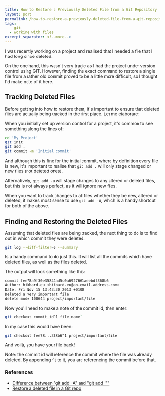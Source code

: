 ```yaml
---
title: How to Restore a Previously Deleted File from a Git Repository
layout: post
permalink: /how-to-restore-a-previously-deleted-file-from-a-git-repository/
tags:
  - git
  - working with files
excerpt_separator: <!--more-->
---
```


I was recently working on a project and realised that I needed a file that I had long since deleted.

On the one hand, this wasn't very tragic as I had the project under version control using GIT. However, finding the exact command to restore a single file from a rather old commit proved to be a little more difficult, so I thought I'd make note of it here.

<!--more-->

## Tracking Deleted Files

Before getting into how to restore them, it's important to ensure that deleted files are actually being tracked in the first place. Let me elaborate:

When you initially set up version control for a project, it's common to see something along the lines of:

```sh
cd 'My Project'
git init
git add .
git commit -m 'Initial commit'
```

And although this is fine for the initial commit, where by definition every file is new, it's important to realise that `git add .` will only stage changed or new files (not deleted ones).

Alternatively, `git add -u` will stage changes to any altered or deleted files, but this is not always perfect, as it will ignore new files.

When you want to track changes to all files whether they be new, altered or deleted, it makes most sense to use `git add -A`, which is a handy shortcut for both of the above.

## Finding and Restoring the Deleted Files

Assuming that deleted files are being tracked, the next thing to do is to find out in which commit they were deleted.

```sh
git log --diff-filter=D --summary
```

Is a handy command to do just this. It will list all the commits which have deleted files, as well as the files deleted.

The output will look something like this:

```sh
commit fee78a9f30e35841ad5c0a6927661aeebdf368b6
Author: hibbard.eu <hibbard.eu@an-email-address.com>
Date: Fri Nov 15 13:43:30 2013 +0100
Deleted a very important file
delete mode 100644 project/important/file
```

Now you'll need to make a note of the commit id, then enter:

```sh
git checkout commit_id^1 file_name`
```

In my case this would have been:

```sh
git checkout fee78...368b6^1 project/important/file
```

And voilà, you have your file back!

Note: the commit id will reference the commit where the file was already deleted. By appending `^1` to it, you are referencing the commit before that.

### References

- [Difference between "git add -A" and "git add .""](http://stackoverflow.com/questions/572549/difference-between-git-add-a-and-git-add "The difference explained with examples on StackOverflow")
- [Restore a deleted file in a Git repo](http://stackoverflow.com/questions/953481/restore-a-deleted-file-in-a-git-repo "Various suggestions on StackOverflow")
